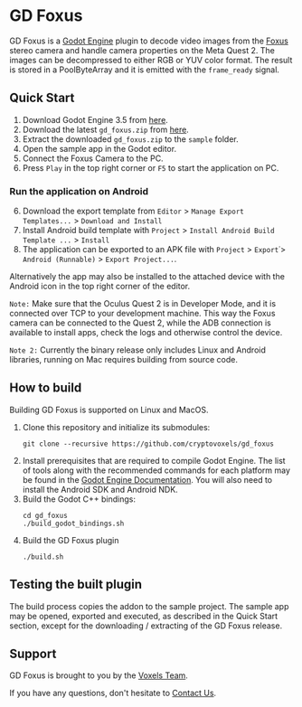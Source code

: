 # GD Foxus

GD Foxus is a [Godot Engine](https://godotengine.org) plugin to decode video images
from the [Foxus](https://foxus.com/) stereo camera and handle camera properties on
the Meta Quest 2. The images can be decompressed to either RGB or YUV color format.
The result is stored in a PoolByteArray and it is emitted with the `frame_ready`
signal.

## Quick Start

1. Download Godot Engine 3.5 from [here](https://godotengine.org/download/).
2. Download the latest `gd_foxus.zip` from [here](https://github.com/cryptovoxels/gd_foxus/releases).
3. Extract the downloaded `gd_foxus.zip` to the `sample` folder.
4. Open the sample app in the Godot editor.
5. Connect the Foxus Camera to the PC.
5. Press `Play` in the top right corner or `F5` to start the application on PC.
### Run the application on Android
6. Download the export template from `Editor` > `Manage Export Templates...` > `Download and Install`
7. Install Android build template with `Project` > `Install Android Build Template ...` > `Install`
8. The application can be exported to an APK file with 
`Project` > `Export`˙> `Android (Runnable)` > `Export Project...`.

Alternatively the app may also be installed to the attached device with the Android icon in the top right corner of the editor.

```Note:``` Make sure that the Oculus Quest 2 is in Developer Mode, and it is connected over TCP to your development machine. This way the Foxus camera can be connected to the Quest 2, while the ADB connection is available to install apps, check the logs and otherwise control the device.

```Note 2:``` Currently the binary release only includes Linux and Android libraries, running on Mac requires building from source code.

## How to build

Building GD Foxus is supported on Linux and MacOS.

1. Clone this repository and initialize its submodules:
    ```
    git clone --recursive https://github.com/cryptovoxels/gd_foxus
    ```
2. Install prerequisites that are required to compile Godot Engine.
   The list of tools along with the recommended commands for each platform may
   be found in the [Godot Engine Documentation](https://docs.godotengine.org/en/stable/development/compiling/). You will also need to install the Android SDK and Android NDK.
3. Build the Godot C++ bindings:
    ```
    cd gd_foxus
    ./build_godot_bindings.sh
    ```
4. Build the GD Foxus plugin
    ```
    ./build.sh
    ```

## Testing the built plugin

The build process copies the addon to the sample project.
The sample app may be opened, exported and executed, as described in the
Quick Start section, except for the downloading / extracting of the GD Foxus release.

## Support

GD Foxus is brought to you by the [Voxels Team](https://voxels.com).

If you have any questions, don't hesitate to [Contact Us](https://www.foxus.com/pages/contact).




